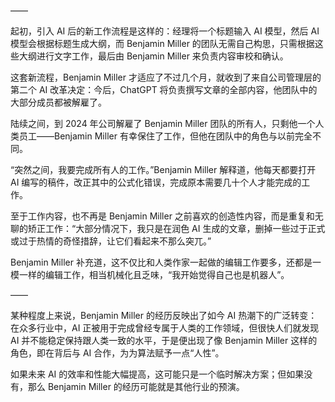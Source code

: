 ——

起初，引入 AI 后的新工作流程是这样的：经理将一个标题输入 AI 模型，然后 AI 模型会根据标题生成大纲，而 Benjamin Miller 的团队无需自己构思，只需根据这些大纲进行文字工作，最后由 Benjamin Miller 来负责内容审校和确认。

这套新流程，Benjamin Miller 才适应了不过几个月，就收到了来自公司管理层的第二个 AI 改革决定：今后，ChatGPT 将负责撰写文章的全部内容，他团队中的大部分成员都被解雇了。

陆续之间，到 2024 年公司解雇了 Benjamin Miller 团队的所有人，只剩他一个人类员工——Benjamin Miller 有幸保住了工作，但他在团队中的角色与以前完全不同。

“突然之间，我要完成所有人的工作。”Benjamin Miller 解释道，他每天都要打开 AI 编写的稿件，改正其中的公式化错误，完成原本需要几十个人才能完成的工作。

至于工作内容，也不再是 Benjamin Miller 之前喜欢的创造性内容，而是重复和无聊的矫正工作：“大部分情况下，我只是在润色 AI 生成的文章，删掉一些过于正式或过于热情的奇怪措辞，让它们看起来不那么突兀。”

Benjamin Miller 补充道，这不仅比和人类作家一起做的编辑工作要多，还都是一模一样的编辑工作，相当机械化且乏味，“我开始觉得自己也是机器人”。

——

某种程度上来说，Benjamin Miller 的经历反映出了如今 AI 热潮下的广泛转变：在众多行业中，AI 正被用于完成曾经专属于人类的工作领域，但很快人们就发现 AI 并不能稳定保持跟人类一致的水平，于是便出现了像 Benjamin Miller 这样的角色，即在背后与 AI 合作，为为算法赋予一点“人性”。

如果未来 AI 的效率和性能大幅提高，这可能只是一个临时解决方案；但如果没有，那么 Benjamin Miller 的经历可能就是其他行业的预演。